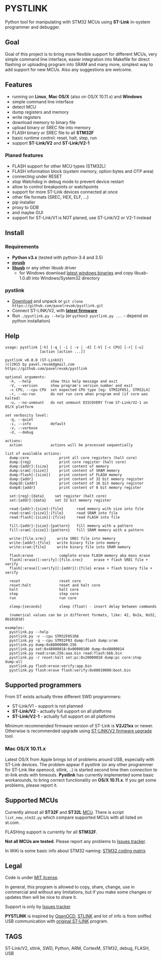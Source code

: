 # PYSTLINK

Python tool for manipulating with STM32 MCUs using **ST-Link** in-system programmer and debugger.

## Goal

Goal of this project is to bring more flexible support for different MCUs, very simple command line interface, easier integration into Makefile for direct flashing or uploading program into SRAM and many more, simplest way to add support for new MCUs. Also any suggestions are welcome.

## Features

- running on **Linux**, **Mac OS/X** (also on OS/X 10.11.x) and **Windows**
- simple command line interface
- detect MCU
- dump registers and memory
- write registers
- download memory to binary file
- upload binary or SREC file into memory
- FLASH binary or SREC file to all **STM32F**
- basic runtime control: reset, halt, step, run
- support **ST-Link/V2** and **ST-Link/V2-1**

### Planed features

- FLASH support for other MCU types (STM32L)
- FLASH information block (system memory, option bytes and OTP area)
- connecting under RESET
- stop Watchdog in debug mode to prevent device restart
- allow to control breakpoints or watchpoints
- support for more ST-Link devices connected at once
- other file formats (SREC, HEX, ELF, ...)
- pip installer
- proxy to GDB
- and maybe GUI
- support for ST-Link/V1 is NOT planed, use ST-Link/V2 or V2-1 instead

## Install

### Requirements

- **Python v3.x** (tested with python-3.4 and 3.5)
- [**pyusb**](https://github.com/walac/pyusb)
- [**libusb**](https://github.com/libusb/libusb) or any other libusb driver
  - for Windows download [latest windows binaries](https://github.com/libusb/libusb) and copy libusb-1.0.dll into Windows/System32 directory

### pystlink

- [Download](https://github.com/pavelrevak/pystlink/archive/master.zip) and unpack or `git clone https://github.com/pavelrevak/pystlink.git`
- Connect ST-LINK/V2, with [**latest firmware**](http://www.st.com/web/en/catalog/tools/PF258194)
- Run `./pystlink.py --help` (or `python3 pystlink.py ...` - depend on python installation)

## Help
```
usage: pystlink [-h] [-q | -i | -v | -d] [-V] [-c CPU] [-r] [-u]
                [action [action ...]]

pystlink v0.0.0 (ST-LinkV2)
(c)2015 by pavel.revak@gmail.com
https://github.com/pavelrevak/pystlink

optional arguments:
  -h, --help         show this help message and exit
  -V, --version      show program's version number and exit
  -c CPU, --cpu CPU  set expected CPU type [eg: STM32F051, STM32L4]
  -r, --no-run       do not run core when program end (if core was halted)
  -u, --no-unmount   do not unmount DISCOVERY from ST-Link/V2-1 on OS/X platform

set verbosity level:
  -q, --quiet
  -i, --info         default
  -v, --verbose
  -d, --debug

actions:
  action             actions will be processed sequentially

list of available actions:
  dump:core              print all core registers (halt core)
  dump:{reg}             print core register (halt core)
  dump:{addr}:{size}     print content of memory
  dump:sram[:{size}]     print content of SRAM memory
  dump:flash[:{size}]    print content of FLASH memory
  dump:{addr}            print content of 32 bit memory register
  dump16:{addr}          print content of 16 bit memory register
  dump8:{addr}           print content of 8 bit memory register

  set:{reg}:{data}     set register (halt core)
  set:{addr}:{data}    set 32 bit memory register

  read:{addr}:{size}:{file}      read memory with size into file
  read:sram[:{size}]:{file}      read SRAM into file
  read:flash[:{size}]:{file}     read FLASH into file

  fill:{addr}:{size}:{pattern}   fill memory with a pattern
  fill:sram[:{size}]:{pattern}   fill SRAM memory with a pattern

  write:{file.srec}     write SREC file into memory
  write:{addr}:{file}   write binary file into memory
  write:sram:{file}     write binary file into SRAM memory

  flash:erase            complete erase FLASH memory aka mass erase
  flash[:erase][:verify]:{file.srec}     erase + flash SREC file + verify
  flash[:erase][:verify][:{addr}]:{file} erase + flash binary file + verify

  reset                  reset core
  reset:halt             reset and halt core
  halt                   halt core
  step                   step core
  run                    run core

  sleep:{seconds}        sleep (float) - insert delay between commands

  (numerical values can be in different formats, like: 42, 0x2a, 0o52, 0b101010)

examples:
  pystlink.py --help
  pystlink.py -v --cpu STM32F051R8
  pystlink.py -q --cpu STM32F03 dump:flash dump:sram
  pystlink.py dump:0x08000000:256
  pystlink.py set:0x48000018:0x00000100 dump:0x48000014
  pystlink.py read:sram:256:aaa.bin read:flash:bbb.bin
  pystlink.py -r reset:halt set:pc:0x20000010 dump:pc core:step dump:all
  pystlink.py flash:erase:verify:app.bin
  pystlink.py flash:erase flash:verify:0x08010000:boot.bin
````

## Supported programmers

From ST exists actually three different SWD programmers:

- ST-Link/V1 - support is not planned
- **ST-Link/V2** - actually full support on all platforms
- **ST-Link/V2-1** - actually full support on all platforms

Minimum recommended firmware version of ST-Link is **V2J21xx** or newer. Otherwise is recommended upgrade using [ST-LINK/V2 firmware upgrade](http://www.st.com/web/en/catalog/tools/PF258194) tool.

### Mac OS/X 10.11.x

Latest OS/X from Apple brings lot of problems around USB, especially with ST-Link devices.
The problem appear if pystlink (or any other programmer for ST-Link like openocd, stlink, ..) is started second time then connection to st-link ends with timeouts.
**Pystlink** has currently implemented some basic workarounds, to bring correct functionality on **OS/X 10.11.x**. If you get some problems, please report it.

## Supported MCUs

Currently almost all **ST32F** and **ST32L** [MCU](http://www.st.com/web/en/catalog/mmc/FM141/SC1169). There is script `list_new_stm32.py` which compare supported MCUs with all listed on st.com.

FLASHing support is currently for all **STM32F**.

**Not all MCUs are tested**. Please report any problems to [Issues tracker](https://github.com/pavelrevak/pystlink/issues).

In WiKi is some basic info about STM32 naming: [STM32 coding matrix](https://github.com/pavelrevak/pystlink/wiki/STM32-coding-matrix)

## Legal

Code is under [MIT license](https://github.com/pavelrevak/pystlink/blob/master/LICENSE).

In general, this program is allowed to copy, share, change, use in commercial and without any limitations, but if you make some changes or updates then will be nice to share it.

Support is only by [Issues tracker](https://github.com/pavelrevak/pystlink/issues)

**PYSTLINK** is inspired by [OpenOCD](http://openocd.org/), [STLINK](https://github.com/texane/stlink) and lot of info is from sniffed USB communication with [original ST-LINK](http://www.st.com/web/en/catalog/tools/PF258168) program.

## TAGS
ST-Link/V2, stlink, SWD, Python, ARM, CortexM, STM32, debug, FLASH, USB
